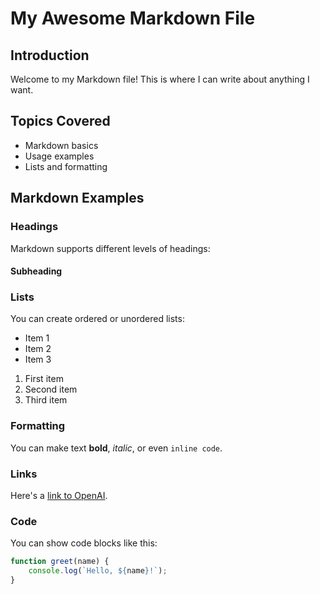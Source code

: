 # My Awesome Markdown File

## Introduction

Welcome to my Markdown file! This is where I can write about anything I want.

## Topics Covered

- Markdown basics
- Usage examples
- Lists and formatting

## Markdown Examples

### Headings

Markdown supports different levels of headings:

#### Subheading

### Lists

You can create ordered or unordered lists:

- Item 1
- Item 2
- Item 3

1. First item
2. Second item
3. Third item

### Formatting

You can make text **bold**, *italic*, or even `inline code`.

### Links

Here's a [link to OpenAI](https://www.openai.com).

### Code

You can show code blocks like this:

```javascript
function greet(name) {
    console.log(`Hello, ${name}!`);
}
